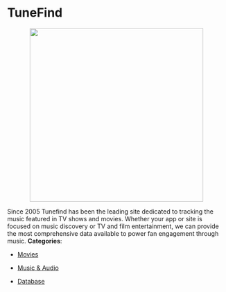 # TuneFind

<p align="center">
    <img width="400" src="https://raw.githubusercontent.com/awesome-apis/awesome-apis/apis/tunefind/logo_256x256.png" />
</p>


Since 2005 Tunefind has been the leading site dedicated to tracking the music featured in TV shows and movies. Whether your app or site is focused on music discovery or TV and film entertainment, we can provide the most comprehensive data available to power fan engagement through music.
**Categories**:

- [Movies](https://github/awesome-apis/awesome-apis#movies)

- [Music & Audio](https://github/awesome-apis/awesome-apis#music-and-audio)

- [Database](https://github/awesome-apis/awesome-apis#database)



